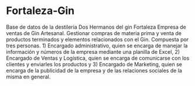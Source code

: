 # Fortaleza-Gin
Base de datos de la destileria Dos Hermanos del gin Fortaleza
Empresa de ventas de Gin Artesanal. Gestionar compras de materia prima y venta de productos terminados y elementos relacionados con el Gin. 
Compuesta por tres personas. 1) Encargado administrativo, quien se encarga de manejar la información y números de la empresa mediante una planilla de Excel, 2) Encargado de Ventas y Logística, quien se encarga de comunicarse con los clientes y enviarles los productos y 3) Encargado de Marketing, quien se encarga de la publicidad de la empresa y de las relaciones sociales de la misma en general.

